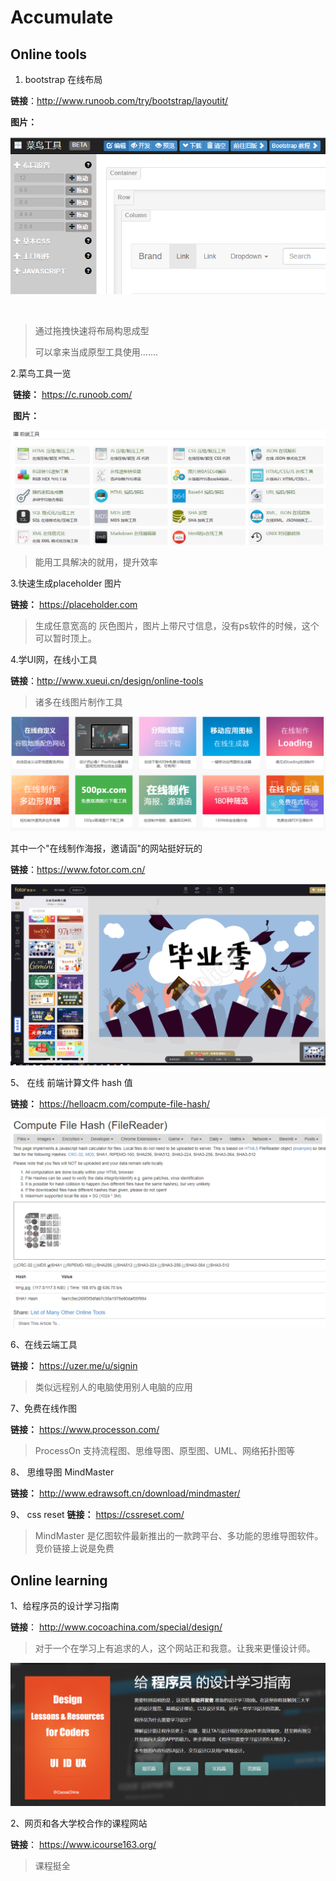 # Accumulate

## Online tools  

1.  bootstrap  在线布局    

   **链接**：http://www.runoob.com/try/bootstrap/layoutit/

   **图片：**

   ![bootstrap  在线布局    ](./img/bootstraplayout.png)

   ​

> 通过拖拽快速将布局构思成型   
>
> 可以拿来当成原型工具使用.......



2.菜鸟工具一览  

​    **链接：** https://c.runoob.com/  

​    **图片：**

   ![菜鸟工具一览  ](./img/crunoob.png)



> 能用工具解决的就用，提升效率  



3.快速生成placeholder 图片

**链接：** https://placeholder.com

> 生成任意宽高的 灰色图片，图片上带尺寸信息，没有ps软件的时候，这个可以暂时顶上。



4.学UI网，在线小工具

**链接**：http://www.xueui.cn/design/online-tools

> 诸多在线图片制作工具  

![](./img/xueui.png)



其中一个"在线制作海报，邀请函"的网站挺好玩的

**链接**：https://www.fotor.com.cn/

![](./img/fotor.png)



5、 在线 前端计算文件 hash 值 

**链接：**   https://helloacm.com/compute-file-hash/   

![](./img/helloacm.png)

6、在线云端工具

**链接：** https://uzer.me/u/signin  

> 类似远程别人的电脑使用别人电脑的应用 

7、免费在线作图

**链接：** https://www.processon.com/ 

> ProcessOn 支持流程图、思维导图、原型图、UML、网络拓扑图等 

8、 思维导图 MindMaster 

**链接：** http://www.edrawsoft.cn/download/mindmaster/

9、 css reset 
**链接：** https://cssreset.com/

> MindMaster 是亿图软件最新推出的一款跨平台、多功能的思维导图软件。竞价链接上说是免费

## Online learning

1、给程序员的设计学习指南

**链接**： http://www.cocoachina.com/special/design/  

> 对于一个在学习上有追求的人，这个网站正和我意。让我来更懂设计师。

![](./img/cocoachina.png)

2、网页和各大学校合作的课程网站

**链接**： https://www.icourse163.org/
> 课程挺全



